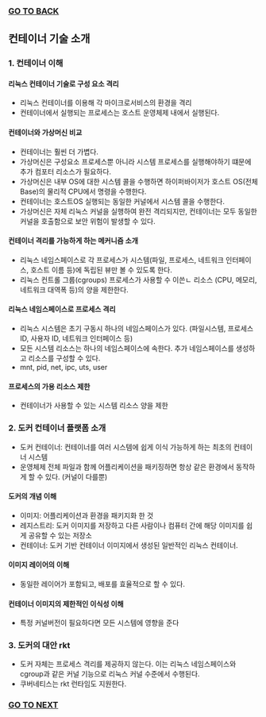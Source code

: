 ### [GO TO BACK](../README.md)

## 컨테이너 기술 소개

### 1. 컨테이너 이해

#### 리눅스 컨테이너 기술로 구성 요소 격리
- 리눅스 컨테이너를 이용해 각 마이크로서비스의 환경을 격리
- 컨테이너에서 실행되는 프로세스는 호스트 운영체제 내에서 실행된다.

#### 컨테이너와 가상머신 비교
- 컨테이너는 훨씬 더 가볍다.
- 가상머신은 구성요소 프로세스뿐 아니라 시스템 프로세스를 실행해야하기 떄문에 추가 컴포터 리소스가 필요하다.
- 가상머신은 내부 OS에 대한 시스템 콜을 수행하면 하이퍼바이저가 호스트 OS(전체 Base)의 물리적 CPU에서 명령을 수행한다.
- 컨테이너는 호스트OS 실행되는 동일한 커널에서 시스템 콜을 수행한다.
- 가상머신은 자체 리눅스 커널을 실행하여 완전 격리되지만, 컨테이너는 모두 동일한 커널을 호출함으로 보안 위험이 발생할 수 있다.

#### 컨테이너 격리를 가능하게 하는 메커니즘 소개
- 리눅스 네임스페이스로 각 프로세스가 시스템(파일, 프로세스, 네트워크 인터페이스, 호스트 이름 등)에 독립된 뷰만 볼 수 있도록 한다.
- 리눅스 컨트롤 그룹(cgroups) 프로세스가 사용할 수 이쓴ㄴ 리소스 (CPU, 메모리, 네트워크 대역폭 등)의 양을 제한한다.

#### 리눅스 네임스페이스로 프로세스 격리
- 리눅스 시스템은 초기 구동시 하나의 네임스페이스가 있다. (파일시스템, 프로세스 ID, 사용자 ID, 네트워크 인터페이스 등)
- 모든 시스템 리소스는 하나의 네임스페이스에 속한다. 추가 네임스페이스를 생성하고 리소스를 구성할 수 있다.
- mnt, pid, net, ipc, uts, user

#### 프로세스의 가용 리소스 제한
- 컨테이너가 사용할 수 있는 시스템 리소스 양을 제한

### 2. 도커 컨테이너 플랫폼 소개
- 도커 컨테이너: 컨테이너를 여러 시스템에 쉽게 이식 가능하게 하는 최초의 컨테이너 시스템
- 운영체제 전체 파일과 함께 어플리케이션을 패키징하면 항상 같은 환경에서 동작하게 할 수 있다. (커널이 다를뿐)

#### 도커의 개념 이해
- 이미지: 어플리케이션과 환경을 패키지화 한 것
- 레지스트리: 도커 이미지를 저장하고 다른 사람이나 컴퓨터 간에 해당 이미지를 쉽게 공유할 수 있는 저장소
- 컨테이너: 도커 기반 컨테이너 이미지에서 생성된 일반적인 리눅스 컨테이너.

#### 이미지 레이어의 이해
- 동일한 레이어가 포함되고, 배포를 효율적으로 할 수 있다.

#### 컨테이너 이미지의 제한적인 이식성 이해
- 특정 커널버전이 필요하다면 모든 시스템에 영향을 준다

### 3. 도커의 대안 rkt
- 도커 자체는 프로세스 격리를 제공하지 않는다. 이는 리눅스 네임스페이스와 cgroup과 같은 커널 기능으로 리눅스 커널 수준에서 수행된다.
- 쿠버네티스는 rkt 런타임도 지원한다.  

### [GO TO NEXT](../part3/README.md)
